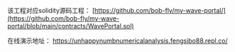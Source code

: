 该工程对应solidity源码工程：
[https://github.com/bob-fly/my-wave-portal/](https://github.com/bob-fly/my-wave-portal/blob/main/contracts/WavePortal.sol)

在线演示地址：
https://unhappynumbnumericalanalysis.fengsibo88.repl.co/
